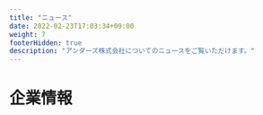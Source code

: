 ```yaml
---
title: "ニュース"
date: 2022-02-23T17:03:34+09:00
weight: 7
footerHidden: true
description: "アンダーズ株式会社についてのニュースをご覧いただけます。"
---
```


# 企業情報
